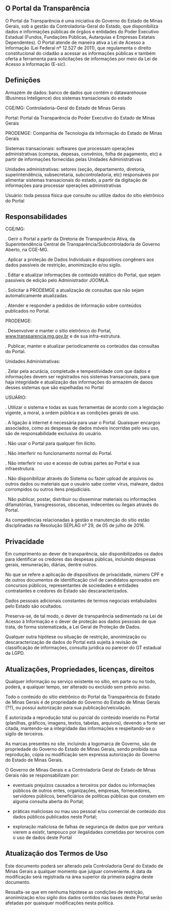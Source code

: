 
## O Portal da Transparência

O Portal da Transparência é uma iniciativa do Governo do Estado de Minas Gerais, sob a gestão da Controladoria-Geral do Estado, que disponibiliza dados e informações públicas de órgãos e entidades do Poder Executivo Estadual (Fundos, Fundações Públicas, Autarquias e Empresas Estatais Dependentes). O Portal atende de maneira ativa a Lei de Acesso a Informação (Lei Federal nº 12.527 de 2011), que regulamenta o direito constitucional do cidadão a acessar as informações públicas e também oferta a ferramenta para solicitações de informações por meio da Lei de Acesso a Informação (E-sic).


## Definições

Armazém de dados: banco de dados que contém o datawarehouse (Business Inteligence) dos sistemas transacionais do estado

CGE/MG: Controladoria-Geral do Estado de Minas Gerais

Portal: Portal da Transparência do Poder Executivo do Estado de Minas Gerais

PRODEMGE: Companhia de Tecnologia da Informação do Estado de Minas Gerais

Sistemas transacionais: softwares que processam operações administrativas (compras, depesas, convênios, folha de pagamento, etc) a partir de informações fornecidas pelas Unidades Administrativas

Unidades administrativas: setores (seção, departamento, diretoria, superintendência, subsecretaria, subcontroladoria, etc) responsáveis por alimentar sistemas transacionais do estado, a partir da digitação de informações para processar operações administrativas

Usuário: toda pessoa física que consulte ou utilize dados do sítio eletrônico do Portal


## Responsabilidades 

CGE/MG:

. Gerir o Portal a partir da Diretoria de Transparência Ativa, da Superintendência Central de Transparência/Subcontroladoria de Governo Aberto, na CGE-MG.

. Aplicar a proteção de Dados Individuais e dispositivos congêners aos dados passíveis de restrição, anonimização e/ou sigilo.

. Editar e atualizar informações de conteúdo estático do Portal, que sejam passíveis de edição pelo Administrador JOOMLA.

. Solicitar à PRODEMGE a atualização de consultas que não sejam automaticamente atualizadas.

. Atender e responder a pedidos de informação sobre conteúdos publicados no Portal.

PRODEMGE:

. Desenvolver e manter o sítio eletrônico do Portal, www.transparencia.mg.gov.br e de sua infra-estrutura. 

. Publicar, manter e atualizar periodicamente os conteúdos das consultas do Portal.

Unidades Administrativas:

. Zelar pela acurácia, completude e tempestividade com que dados e informações devem ser registrados nos sistemas transacionais, para que haja integridade e atualização das informações do armazém de daoos desses sistemas que são espelhadas no Portal

USUÁRIO:

. Utilizar o sistema e todas as suas ferramentas de acordo com a legislação vigente, a moral, a ordem pública e as condições gerais de uso.

. A ligação à internet é necessária para usar o Portal. Quaisquer encargos associados, como as despesas de dados móveis incorridas pelo seu uso, são de responsabilidade exclusiva do usuário.

. Não usar o Portal para qualquer fim ilícito.

. Não interferir no funcionamento normal do Portal.

. Não interferir no uso e acesso de outras partes ao Portal e sua infraestrutura.

. Não disponibilizar através do Sistema ou fazer upload de arquivos ou outros dados ou materiais que o usuário sabe conter vírus, malware, dados corrompidos ou outros itens prejudiciais.

. Não publicar, postar, distribuir ou disseminar materiais ou informações difamatórias, transgressoras, obscenas, indecentes ou ilegais através do Portal.


As competências relacionadas à gestão e manutenção do sítio estão disciplinadas na Resolução SEPLAG nº 29, de 05 de julho de 2016.



## Privacidade

Em cumprimento ao dever de transparência, são disponibilizados os dados para identificar os credores das despesas públicas, incluindo despesas gerais, remuneração, diárias, dentre outros.

No que se refere a aplicação de dispositivos de privacidade, número CPF e de outros documentos de identificação civil de candidatos aprovados em concursos públicos, representantes de sociedades e entidades contratantes e credores do Estado são descaracterizados. 

Dados pessoais adicionais constantes de termos negociais entabulados pelo Estado são ocultados. 

Preserva-se, de tal modo, o dever de transparência sedimentado na Lei de Acesso à Informação e o dever de proteção aos dados pessoais de que trata, de forma sistematizada, a Lei Geral de Proteção de Dados.

Qualquer outra hipótese ou situação de restrição, anonimização ou descaracterização de dados do Portal está sujeita à revisão de classificação de informações, consulta jurídica ou parecer do GT estadual da LGPD.


## Atualizações, Propriedades, licenças, direitos

Qualquer informação ou serviço existente no sítio, em parte ou no todo, poderá, a qualquer tempo, ser alterado ou excluído sem prévio aviso.

Todo o conteúdo do sítio eletrônico do Portal da Transparência do Estado de Minas Gerais é de propriedade do Governo do Estado de Minas Gerais (??), ou possui autorização para sua publicação/veiculação. 

É autorizada a reprodução total ou parcial do conteúdo inserido no Portal (planilhas, gráficos, imagens, textos, tabelas, arquivos), devendo a fonte ser citada, mantendo-se a integridade das informações e respeitando-se o sigilo de terceiros.

As marcas presentes no site, incluindo a logomarca de Governo, são de propriedade do Governo do Estado de Minas Gerais, sendo proibida sua reprodução, cópia ou modificação sem expressa autorização do Governo do Estado de Minas Gerais. 


O Governo de Minas Gerais e a Controladoria Geral do Estado de Minas Gerais não se responsabilizam por:

  - eventuais prejuízos causados a terceiros por dados ou informações públicos de outros entes, organizações, empresas, fornecedores, servidores públicos, beneficiários de políticas públicas que constem em alguma consulta aberta do Portal;

  - práticas maliciosas ou mau uso pessoal e/ou comercial de conteúdo dos dados públicos publicados neste Portal;

  - exploração maliciosa de falhas de segurança de dados que por ventura vierem a existir, tampouco por ilegalidades cometidas por terceiros com o uso de dados deste Portal


## Atualização dos Termos de Uso

Este documento poderá ser alterado pela Controladoria Geral do Estado de Minas Gerais a qualquer momento que julguar conveniente. A data da modificação será registrada na área superior da primeira página deste documento.

Ressalta-se que em nenhuma hipótese as condições de restrição, anonimização e/ou sigilo dos dados contidos nas bases deste Portal serão afetadas por quaisquer modificações nesta política.